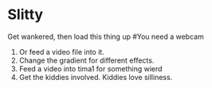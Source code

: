# Slitty
Get wankered, then load this thing up
#You need a webcam
1. Or feed a video file into it.
2. Change the gradient for different effects.
3. Feed a video into tima1 for something wierd
4. Get the kiddies involved. Kiddies love silliness. 
